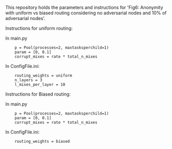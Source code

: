 This repository holds the parameters and instructions for 'Fig6: Anonymity with uniform vs biased routing considering no adversarial nodes and 10% of adversarial nodes'.


Instructions for uniform routing:

In main.py

        p = Pool(processes=2, maxtasksperchild=1)
        param = [0, 0.1]
        corrupt_mixes = rate * total_n_mixes
    
In ConfigFile.ini:

        routing_weights = uniform
        n_layers = 3
        l_mixes_per_layer = 10

Instructions for Biased routing:

In main.py

        p = Pool(processes=2, maxtasksperchild=1)
        param = [0, 0.1]
        corrupt_mixes = rate * total_n_mixes
    
In ConfigFile.ini:

        routing_weights = biased
   

